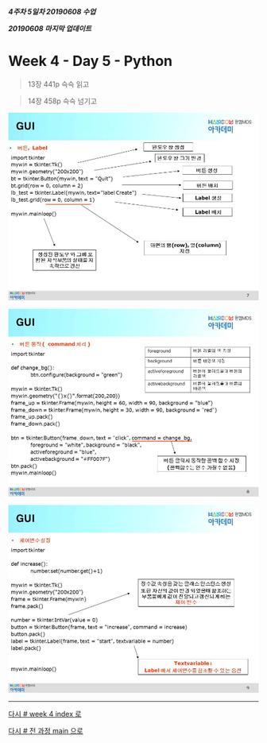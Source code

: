 ***4주차 5일차 20190608 수업***

***20190608 마지막 업데이트***

# Week 4 - Day 5 - Python

>13장 441p 슥슥 읽고

>14장 458p 슥슥 넘기고

![](./source/materials3/materials3_07.JPG)

![](./source/materials3/materials3_08.JPG)

![](./source/materials3/materials3_09.JPG)



---

[다시 # week 4 index 로](../w04.md)

[다시 # 전 과정 main 으로](../../README.md)
